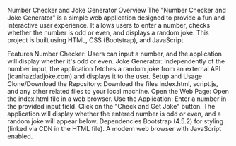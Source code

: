 Number Checker and Joke Generator
Overview
The "Number Checker and Joke Generator" is a simple web application designed to provide a fun and interactive user experience. It allows users to enter a number, checks whether the number is odd or even, and displays a random joke. This project is built using HTML, CSS (Bootstrap), and JavaScript.

Features
Number Checker: Users can input a number, and the application will display whether it's odd or even.
Joke Generator: Independently of the number input, the application fetches a random joke from an external API (icanhazdadjoke.com) and displays it to the user.
Setup and Usage
Clone/Download the Repository: Download the files index.html, script.js, and any other related files to your local machine.
Open the Web Page: Open the index.html file in a web browser.
Use the Application:
Enter a number in the provided input field.
Click on the "Check and Get Joke" button.
The application will display whether the entered number is odd or even, and a random joke will appear below.
Dependencies
Bootstrap (4.5.2) for styling (linked via CDN in the HTML file).
A modern web browser with JavaScript enabled.
